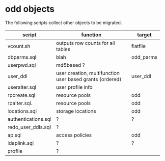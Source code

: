 # odd objects

The following scripts collect other objects to be migrated.


script  | function |target
------------- | ----------|---
vcount.sh    | outputs row counts for all tables |   flatfile
dbparms.sql    | blah | odd_parms
userpwd.sql | md5based ?
user_ddl | user creation, multifunction user based grants (ordered)| user_ddl
useralter.sql |  user profile info
rpcreate.sql | resource pools | odd
rpalter.sql. | resource pools  | odd
locations.sql | storage locations | odd
authentications.sql | ? |?
redo\_user_ddls.sql | ? |
ap.sql |access policies | odd
ldaplink.sql | ? | ?
profile | ?

